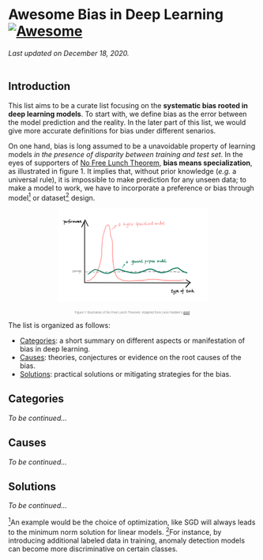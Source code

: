 # Awesome Bias in Deep Learning [![Awesome](https://awesome.re/badge-flat2.svg)](https://awesome.re)
*Last updated on December 18, 2020.*  
<br>

## Introduction
This list aims to be a curate list focusing on the **systematic bias rooted in deep learning models**. To start with, we define bias as the error between the model prediction and the reality. In the later part of this list, we would give more accurate definitions for bias under different senarios.

On one hand, bias is long assumed to be a unavoidable property of learning models *in the presence of disparity between training and test set*. In the eyes of supporters of [No Free Lunch Theorem](https://www.wikiwand.com/en/No_free_lunch_in_search_and_optimization), **bias means specialization**, as illustrated in figure 1. It implies that, without prior knowledge (*e.g.* a universal rule), it is impossible to make prediction for any unseen data; to make a model to work, we have to incorporate a preference or bias through model<a href="#note1" id="note1ref"><sup>1</sup></a> or dataset<a href="#note2" id="note2ref"><sup>2</sup></a> design.

<p align="center">
  <img width="60%" src="https://github.com/ZIYU-DEEP/awesome-bias-in-deep-learning/blob/main/images/NFLT.jpeg">
</p>
<p align="center" style="font-size:6px;color:gray">
  Figure 1. Illustration of No Free Lunch Theorem. Adapted from Leon Fedden's <a href="https://medium.com/@LeonFedden/the-no-free-lunch-theorem-62ae2c3ed10c">post</a>.
</p>

The list is organized as follows:  
- [Categories](#Categories): a short summary on different aspects or manifestation of bias in deep learning.
- [Causes](#Causes): theories, conjectures or evidence on the root causes of the bias.  
- [Solutions](#Solutions): practical solutions or mitigating strategies for the bias.

## Categories
*To be continued...*

## Causes
*To be continued...*

## Solutions
*To be continued...*
    
     
     
    
   
<a id="note1" href="#note1ref"><sup>1</sup></a>An example would be the choice of optimization, like SGD will always leads to the minimum norm solution for linear models.
<a id="note2" href="#note2ref"><sup>2</sup></a>For instance, by introducing additional labeled data in training, anomaly detection models can become more discriminative on certain classes.

